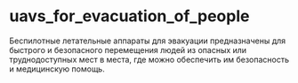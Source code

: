 # uavs_for_evacuation_of_people

Беспилотные летательные аппараты для эвакуации предназначены для быстрого и безопасного перемещения людей из опасных или труднодоступных мест в места, где можно обеспечить им безопасность и медицинскую помощь.
